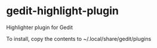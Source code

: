 # gedit-highlight-plugin
Highlighter plugin for Gedit

To install, copy the contents to ~/.local/share/gedit/plugins
